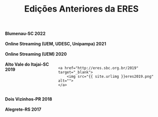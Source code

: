 ﻿---
layout: page-fullwidth
title: "Edições Anteriores da ERES"
subheadline: ""
permalink: "/edicoes_anteriores/"
header:
   image_fullwidth: BannerERES2023.png
---
<div class="medium-8 columns t30">      
	<b>Blumenau-SC 2022</b>
	<a href="https://eres-sbc-br.github.io/eres2022/" target="_blank">
		<img src="https://eres-sbc-br.github.io/eres2022/images/logo-eres-verde-horizontal%20-%202.png" alt="">
	</a>
</div>

<br>
<div class="medium-8 columns t30">      
	<b>Online Streaming (UEM, UDESC, Unipampa) 2021</b>
	<a href="https://eres-sbc-br.github.io/eres2021" target="_blank">
		<img src="https://eres-sbc-br.github.io/eres2021/images//banner_eres2021.png" alt="">
	</a>
</div>

<br>

<div class="medium-8 columns t30">      
	<b>Online Streaming (UEM) 2020</b>
	<a href="http://eres.sbc.org.br/2020" target="_blank">
		<img src="{{ site.urlimg }}banner_eres2020.png" alt="">
	</a>
</div>

<br>

<div class="medium-8 columns t30">      
	<b>Alto Vale do Itajai-SC 2019</b>

	<a href="http://eres.sbc.org.br/2019" target="_blank">
		<img src="{{ site.urlimg }}eres2019.png" alt="">
	</a>
</div>

<br>

<div class="medium-8 columns t30">
      <b>Dois Vizinhos-PR 2018</b>
	<a href="https://coens.dv.utfpr.edu.br/eres" target="_blank">
		<img src="{{ site.urlimg }}eres2018.png" alt=""></a>
</div>

<br>

<div class="medium-8 columns t30">
	<b>Alegrete-RS 2017</b>
	<a href="https://eventos.unipampa.edu.br/eres" target="_blank">  	
		<img src="{{ site.urlimg }}eres2017.png" alt="">
	</a>
</div>

